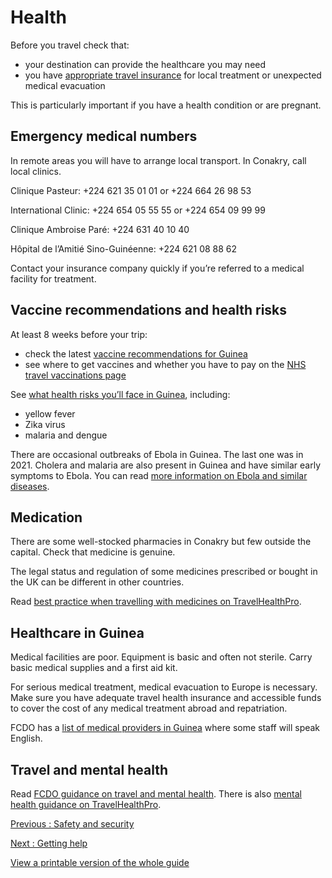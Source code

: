 # Health

Before you travel check that:

* your destination can provide the healthcare you may need
* you have [appropriate travel insurance](https://www.gov.uk/guidance/foreign-travel-insurance) for local treatment or unexpected medical evacuation

This is particularly important if you have a health condition or are pregnant.

## Emergency medical numbers

In remote areas you will have to arrange local transport. In Conakry, call local clinics.

Clinique Pasteur: +224 621 35 01 01 or +224 664 26 98 53

International Clinic: +224 654 05 55 55 or +224 654 09 99 99

Clinique Ambroise Paré: +224 631 40 10 40

Hôpital de l’Amitié Sino-Guinéenne: +224 621 08 88 62

Contact your insurance company quickly if you’re referred to a medical facility for treatment.

## Vaccine recommendations and health risks

At least 8 weeks before your trip:

* check the latest [vaccine recommendations for Guinea](https://travelhealthpro.org.uk/country/97/guinea#Vaccine_Recommendations)
* see where to get vaccines and whether you have to pay on the [NHS travel vaccinations page](https://www.nhs.uk/conditions/travel-vaccinations/)

See [what health risks you’ll face in Guinea](https://travelhealthpro.org.uk/country/97/guinea), including:

* yellow fever
* Zika virus
* malaria and dengue

There are occasional outbreaks of Ebola in Guinea. The last one was in 2021. Cholera and malaria are also present in Guinea and have similar early symptoms to Ebola. You can read [more information on Ebola and similar diseases](https://travelhealthpro.org.uk/factsheet/68/viral-haemorrhagic-fever).

## Medication

There are some well-stocked pharmacies in Conakry but few outside the capital. Check that medicine is genuine.

The legal status and regulation of some medicines prescribed or bought in the UK can be different in other countries.

Read [best practice when travelling with medicines on TravelHealthPro](https://travelhealthpro.org.uk/factsheet/43/medicines-abroad).

## Healthcare in Guinea

Medical facilities are poor. Equipment is basic and often not sterile. Carry basic medical supplies and a first aid kit.

For serious medical treatment, medical evacuation to Europe is necessary. Make sure you have adequate travel health insurance and accessible funds to cover the cost of any medical treatment abroad and repatriation.

FCDO has a [list of medical providers in Guinea](https://www.gov.uk/government/publications/guinea-list-of-medical-facilities) where some staff will speak English.

## Travel and mental health

Read [FCDO guidance on travel and mental health](https://www.gov.uk/guidance/foreign-travel-advice-for-people-with-mental-health-issues). There is also [mental health guidance on TravelHealthPro](https://travelhealthpro.org.uk/factsheet/85/travelling-with-mental-health-conditions).

[Previous
:
Safety and security](/foreign-travel-advice/guinea/safety-and-security)

[Next
:
Getting help](/foreign-travel-advice/guinea/getting-help)

[View a printable version of the whole guide](/foreign-travel-advice/guinea/print)